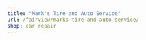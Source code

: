 ```yaml
---
title: "Mark's Tire and Auto Service"
url: /fairview/marks-tire-and-auto-service/
shop: car repair
---
```


